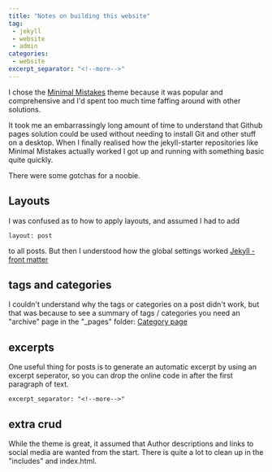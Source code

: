 ```yaml
---
title: "Notes on building this website"
tag:
 - jekyll
 - website
 - admin
categories:
 - website
excerpt_separator: "<!--more-->"
---
```


I chose the [Minimal Mistakes](https://github.com/mmistakes/minimal-mistakes) theme because it was popular and comprehensive and I'd spent too much time faffing around with other solutions.

<!--more-->
It took me an embarrassingly long amount of time to understand that Github pages solution could be used without needing to install Git and other stuff on a desktop. When I finally realised how the jekyll-starter repositories like Minimal Mistakes actually worked I got up and running with something basic quite quickly.

There were some gotchas for a noobie. 

## Layouts 
I was confused as to how to apply layouts, and assumed I had to add
```
layout: post
```
to all posts. But then I understood how the global settings worked [Jekyll - front matter](https://jekyllrb.com/docs/front-matter/)

## tags and categories 
I couldn't understand why the tags or categories on a post didn't work, but that was because to see a summary of tags / categories you need an "archive" page in the "_pages" folder:
[Category page](https://github.com/mmistakes/minimal-mistakes/blob/master/docs/_pages/category-archive.md)

## excerpts

One useful thing for posts is to generate an automatic excerpt by using an excerpt seperator, so you can drop the online code in after the first paragraph of text. 

```
excerpt_separator: "<!--more-->"
```

## extra crud
While the theme is great, it assumed that Author descriptions and links to social media are wanted from the start. There is quite a lot to clean up in the "includes" and index.html.

